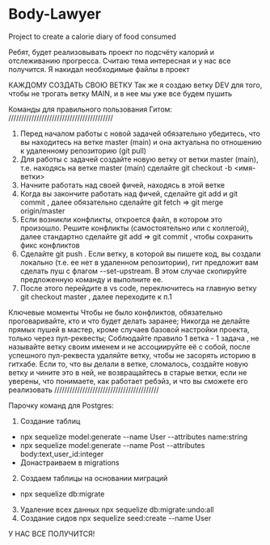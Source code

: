 # Body-Lawyer
Project to create a calorie diary of food consumed


Ребят, будет реализовывать проект по подсчёту калорий и отслеживанию прогресса.
Считаю тема интересная и у нас все получится.
Я накидал необходимые файлы в проект

КАЖДОМУ СОЗДАТЬ СВОЮ ВЕТКУ
Так же я создаю ветку DEV для того, чтобы не трогать ветку MAIN, и в нее мы уже все будем пушить

Команды для правильного пользования Гитом:
/////////////////////////////////////////

1. Перед началом работы с новой задачей обязательно убедитесь, что вы находитесь на ветке master (main) и она актуальна по отношению к удаленному репозиторию (git pull)
2. Для работы с задачей создайте новую ветку от ветки master (main), т.е. находясь на ветке master (main) сделайте git checkout -b <имя-ветки>
3. Начните работать над своей фичей, находясь в этой ветке
4. Когда вы закончите работать над фичей, сделайте git add и git commit , далее обязательно сделайте git fetch => git merge origin/master
5. Если возникли конфликты, откроется файл, в котором это произошло. Решите конфликты (самостоятельно или с коллегой), далее стандартно сделайте git add => git commit , чтобы сохранить фикс конфликтов
6. Сделайте git push . Если ветку, в которой вы пишете код, вы создали локально (т.е. ее нет в удаленном репозитории), гит предложит вам сделать пуш с флагом --set-upstream. В этом случае скопируйте предложенную команду и выполните ее.
7. После этого перейдите в vs code, переключитесь на главную ветку git checkout master , далее переходите к п.1

Ключевые моменты
Чтобы не было конфликтов, обязательно проговаривайте, кто и что будет делать заранее;
Никогда не делайте прямых пушей в мастер, кроме случаев базовой настройки проекта, только через пул-реквесты;
Соблюдайте правило 1 ветка - 1 задача , не называйте ветку своим именем и не ассоциируйте её с собой, после успешного пул-реквеста удаляйте ветку, чтобы не засорять историю в гитхабе. Если то, что вы делали в ветке, сломалось, создайте новую ветку и чините это в ней, не возвращайтесь в старые ветки, если не уверены, что понимаете, как работает ребэйз, и что вы  сможете его реализовать
/////////////////////////////////////////


Парочку команд для Postgres:
1. Создание таблиц
- npx sequelize model:generate --name User --attributes name:string
- npx sequelize model:generate --name Post --attributes body:text,user_id:integer
- Донастраиваем в migrations
2. Создаем таблицы на основании миграций
- npx sequelize db:migrate
3. Удаление всех данных npx sequelize db:migrate:undo:all
4. Создание сидов npx sequelize seed:create --name User



У НАС ВСЕ ПОЛУЧИТСЯ!
